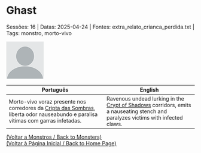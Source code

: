 
# Ghast

Sessões: 16 | Datas: 2025-04-24 | Fontes: extra_relato_crianca_perdida.txt | Tags: monstro, morto-vivo

![Ghast](blank.png)

| Português | English |
|-----------|---------|
| Morto-vivo voraz presente nos corredores da [Cripta das Sombras](cripta_das_sombras.md), liberta odor nauseabundo e paralisa vítimas com garras infetadas. | Ravenous undead lurking in the [Crypt of Shadows](cripta_das_sombras.md) corridors, emits a nauseating stench and paralyzes victims with infected claws. |

[(Voltar a Monstros / Back to Monsters)](monstros.md)  
[(Voltar à Página Inicial / Back to Home Page)](home.md)



















